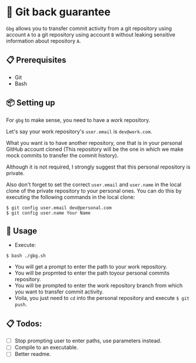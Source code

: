 # 💸 Git back guarantee

`Gbg` allows you to transfer commit activity from a git repository using account `A` to a git repository using account `B`
without leaking sensitive information about repository `A`.

## 📋 Prerequisites
- Git
- Bash

## 📦 Setting up
For `gbg` to make sense, you need to have a work repository.

Let's say your work repository's `user.email` is `dev@work.com`.

What you want is to have another repository, one that is in your personal GitHub account cloned
(This repository will be the one in which we make mock commits to transfer the commit history).

Although it is not required, I strongly suggest that this personal repository is private.

Also don't forget to set the correct `user.email` and `user.name` in the local clone of the private
repository to your personal ones. You can do this by executing the following commands in the local clone:
```
$ git config user.email dev@personal.com
$ git config user.name Your Name
```

## 🚀 Usage
- Execute: 
```
$ bash ./gbg.sh
```
- You will get a prompt to enter the path to your work repository.
- You will be propmted to enter the path toyour personal commits repository.
- You will be prompted to enter the work repository branch from which you want to transfer commit activity.
- Voila, you just need to `cd` into the personal repository and execute `$ git push`.

## 📋 Todos:
- [ ] Stop prompting user to enter paths, use parameters instead.
- [ ] Compile to an executable.
- [ ] Better readme.
